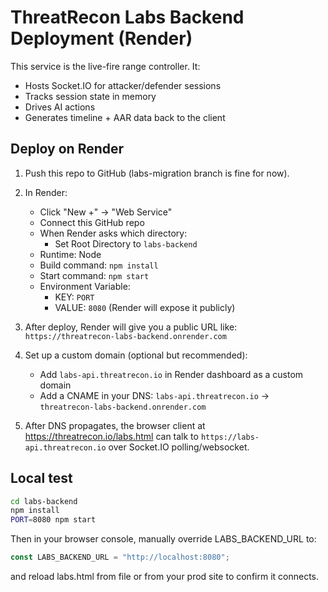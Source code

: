 # ThreatRecon Labs Backend Deployment (Render)

This service is the live-fire range controller. It:
- Hosts Socket.IO for attacker/defender sessions
- Tracks session state in memory
- Drives AI actions
- Generates timeline + AAR data back to the client

## Deploy on Render

1. Push this repo to GitHub (labs-migration branch is fine for now).

2. In Render:
   - Click "New +" -> "Web Service"
   - Connect this GitHub repo
   - When Render asks which directory:
     - Set Root Directory to `labs-backend`
   - Runtime: Node
   - Build command: `npm install`
   - Start command: `npm start`
   - Environment Variable:
     - KEY: `PORT`
     - VALUE: `8080`  (Render will expose it publicly)

3. After deploy, Render will give you a public URL like:
   `https://threatrecon-labs-backend.onrender.com`

4. Set up a custom domain (optional but recommended):
   - Add `labs-api.threatrecon.io` in Render dashboard as a custom domain
   - Add a CNAME in your DNS:
     `labs-api.threatrecon.io` -> `threatrecon-labs-backend.onrender.com`

5. After DNS propagates, the browser client at https://threatrecon.io/labs.html can talk to
   `https://labs-api.threatrecon.io` over Socket.IO polling/websocket.

## Local test

```bash
cd labs-backend
npm install
PORT=8080 npm start
```

Then in your browser console, manually override LABS_BACKEND_URL to:
```javascript
const LABS_BACKEND_URL = "http://localhost:8080";
```
and reload labs.html from file or from your prod site to confirm it connects.

